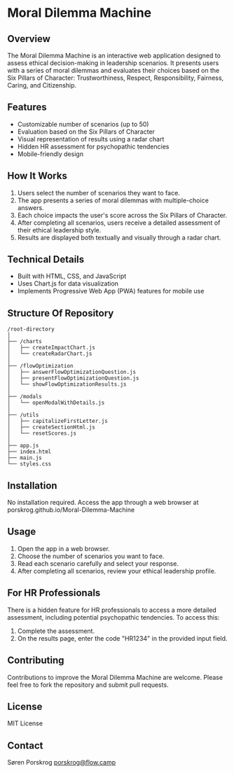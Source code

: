 # Moral Dilemma Machine

## Overview
The Moral Dilemma Machine is an interactive web application designed to assess ethical decision-making in leadership scenarios. It presents users with a series of moral dilemmas and evaluates their choices based on the Six Pillars of Character: Trustworthiness, Respect, Responsibility, Fairness, Caring, and Citizenship.

## Features
- Customizable number of scenarios (up to 50)
- Evaluation based on the Six Pillars of Character
- Visual representation of results using a radar chart
- Hidden HR assessment for psychopathic tendencies
- Mobile-friendly design

## How It Works
1. Users select the number of scenarios they want to face.
2. The app presents a series of moral dilemmas with multiple-choice answers.
3. Each choice impacts the user's score across the Six Pillars of Character.
4. After completing all scenarios, users receive a detailed assessment of their ethical leadership style.
5. Results are displayed both textually and visually through a radar chart.

## Technical Details
- Built with HTML, CSS, and JavaScript
- Uses Chart.js for data visualization
- Implements Progressive Web App (PWA) features for mobile use

## Structure Of Repository 
```
/root-directory
│
├── /charts
│   ├── createImpactChart.js
│   └── createRadarChart.js
│
├── /flowOptimization
│   ├── answerFlowOptimizationQuestion.js
│   ├── presentFlowOptimizationQuestion.js
│   └── showFlowOptimizationResults.js
│
├── /modals
│   └── openModalWithDetails.js
│
├── /utils
│   ├── capitalizeFirstLetter.js
│   ├── createSectionHtml.js
│   └── resetScores.js
│
├── app.js
├── index.html
├── main.js
└── styles.css
```

## Installation
No installation required. Access the app through a web browser at porskrog.github.io/Moral-Dilemma-Machine

## Usage
1. Open the app in a web browser.
2. Choose the number of scenarios you want to face.
3. Read each scenario carefully and select your response.
4. After completing all scenarios, review your ethical leadership profile.

## For HR Professionals
There is a hidden feature for HR professionals to access a more detailed assessment, including potential psychopathic tendencies. To access this:
1. Complete the assessment.
2. On the results page, enter the code "HR1234" in the provided input field.

## Contributing
Contributions to improve the Moral Dilemma Machine are welcome. Please feel free to fork the repository and submit pull requests.

## License
MIT License 

## Contact
Søren Porskrog 
porskrog@flow.camp 
